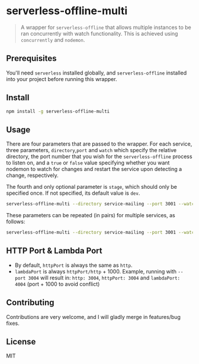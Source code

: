 # serverless-offline-multi

> A wrapper for `serverless-offline` that allows multiple instances to be ran concurrently with watch functionality. This is achieved using `concurrently` and `nodemon`.

## Prerequisites

You'll need `serverless` installed globally, and `serverless-offline` installed into your project before running this wrapper.

## Install

```bash
npm install -g serverless-offline-multi
```

## Usage

There are four parameters that are passed to the wrapper. For each service, three parameters, `directory`,`port` and `watch` which specify the relative directory, the port number that you wish for the `serverless-offline` process to listen on, and a `true` or `false` value specifying whether you want nodemon to watch for changes and restart the service upon detecting a change, respectively.

The fourth and only optional parameter is `stage`, which should only be specified once. If not specified, its default value is `dev`.

```bash
serverless-offline-multi --directory service-mailing --port 3001 --watch true --stage dev
```

These parameters can be repeated (in pairs) for multiple services, as follows:

```bash
serverless-offline-multi --directory service-mailing --port 3001 --watch true --directory service-account --port 3002 --watch false --stage test
```

## HTTP Port & Lambda Port

- By default, `httpPort` is always the same as `http`.
- `lambdaPort` is always `httpPort/http` + 1000. Example, running with `--port 3004` will result in: `http: 3004`, `httpPort: 3004` and `lambdaPort: 4004` (port + 1000 to avoid conflict)

## Contributing

Contributions are very welcome, and I will gladly merge in features/bug fixes.

## License

MIT
